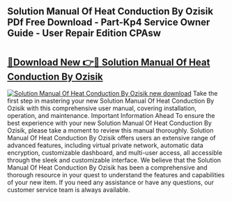 ## Solution Manual Of Heat Conduction By Ozisik PDf Free Download - Part-Kp4 Service Owner Guide - User Repair Edition CPAsw

# <h2><a href="http://bc5475.oget.top/?id=Solution+Manual+Of+Heat+Conduction+By+Ozisik">🔗Download New 👉🔴 Solution Manual Of Heat Conduction By Ozisik</a></h2>

[![Solution Manual Of Heat Conduction By Ozisik new download](https://i.imgur.com/5g1atiW.png)](http://bc5475.oget.top/?id=Solution+Manual+Of+Heat+Conduction+By+Ozisik)
Take the first step in mastering your new Solution Manual Of Heat Conduction By Ozisik with this comprehensive user manual, covering installation, operation, and maintenance. Important Information Ahead To ensure the best experience with your new Solution Manual Of Heat Conduction By Ozisik, please take a moment to review this manual thoroughly. Solution Manual Of Heat Conduction By Ozisik offers users an extensive range of advanced features, including virtual private network, automatic data encryption, customizable dashboard, and multi-user access, all accessible through the sleek and customizable interface. We believe that the Solution Manual Of Heat Conduction By Ozisik has been a comprehensive and thorough resource in your quest to understand the features and capabilities of your new item. If you need any assistance or have any questions, our customer service team is always available.
